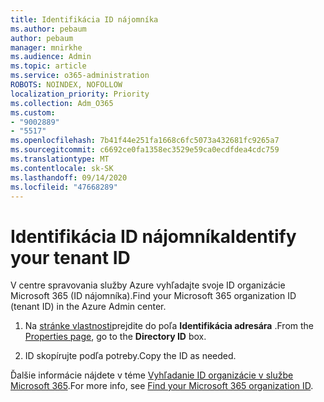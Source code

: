 ```yaml
---
title: Identifikácia ID nájomníka
ms.author: pebaum
author: pebaum
manager: mnirkhe
ms.audience: Admin
ms.topic: article
ms.service: o365-administration
ROBOTS: NOINDEX, NOFOLLOW
localization_priority: Priority
ms.collection: Adm_O365
ms.custom:
- "9002889"
- "5517"
ms.openlocfilehash: 7b41f44e251fa1668c6fc5073a432681fc9265a7
ms.sourcegitcommit: c6692ce0fa1358ec3529e59ca0ecdfdea4cdc759
ms.translationtype: MT
ms.contentlocale: sk-SK
ms.lasthandoff: 09/14/2020
ms.locfileid: "47668289"
---
```

# <a name="identify-your-tenant-id"></a><span data-ttu-id="40d03-102">Identifikácia ID nájomníka</span><span class="sxs-lookup"><span data-stu-id="40d03-102">Identify your tenant ID</span></span>

<span data-ttu-id="40d03-103">V centre spravovania služby Azure vyhľadajte svoje ID organizácie Microsoft 365 (ID nájomníka).</span><span class="sxs-lookup"><span data-stu-id="40d03-103">Find your Microsoft 365 organization ID (tenant ID) in the Azure Admin center.</span></span>

1. <span data-ttu-id="40d03-104">Na [stránke vlastnosti](https://aka.ms/AzurePropertiesPage)prejdite do poľa **Identifikácia adresára** .</span><span class="sxs-lookup"><span data-stu-id="40d03-104">From the [Properties page](https://aka.ms/AzurePropertiesPage), go to the **Directory ID** box.</span></span>

2. <span data-ttu-id="40d03-105">ID skopírujte podľa potreby.</span><span class="sxs-lookup"><span data-stu-id="40d03-105">Copy the ID as needed.</span></span>

<span data-ttu-id="40d03-106">Ďalšie informácie nájdete v téme [Vyhľadanie ID organizácie v službe Microsoft 365](https://docs.microsoft.com/onedrive/find-your-office-365-tenant-id).</span><span class="sxs-lookup"><span data-stu-id="40d03-106">For more info, see [Find your Microsoft 365 organization ID](https://docs.microsoft.com/onedrive/find-your-office-365-tenant-id).</span></span>
